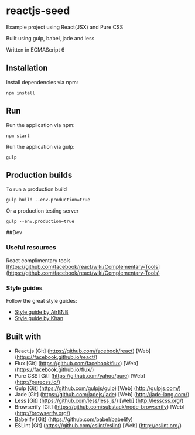 # reactjs-seed
Example project using React(JSX) and Pure CSS

Built using gulp, babel, jade and less

Written in ECMAScript 6

## Installation

Install dependencies via npm:

`npm install`

## Run
Run the application via npm:

`npm start`

Run the application via gulp:

`gulp`

## Production builds

To run a production build

`gulp build --env.production=true`

Or a production testing server

`gulp --env.production=true`

##Dev

### Useful resources

React complimentary tools [https://github.com/facebook/react/wiki/Complementary-Tools](https://github.com/facebook/react/wiki/Complementary-Tools)


### Style guides

Follow the great style guides:

 - [Style guide by AirBNB](https://github.com/airbnb/javascript/tree/master/react)
 - [Style guide by Khan](https://github.com/Khan/style-guides/blob/master/style/react.md)

## Built with

 - React.js [Git] (https://github.com/facebook/react) [Web] (https://facebook.github.io/react/)
 - Flux [Git] (https://github.com/facebook/flux) [Web] (https://facebook.github.io/flux/)
 - Pure CSS [Git] (https://github.com/yahoo/pure) [Web] (http://purecss.io/)
 - Gulp [Git] (https://github.com/gulpjs/gulp) [Web] (http://gulpjs.com/)
 - Jade [Git] (https://github.com/jadejs/jade) [Web] (http://jade-lang.com/)
 - Less [Git] (https://github.com/less/less.js/) [Web] (http://lesscss.org/)
 - Browserify [Git] (https://github.com/substack/node-browserify) [Web] (http://browserify.org/)
 - Babelify [Git] (https://github.com/babel/babelify)
 - ESLint [Git] (https://github.com/eslint/eslint) [Web] (http://eslint.org/)
